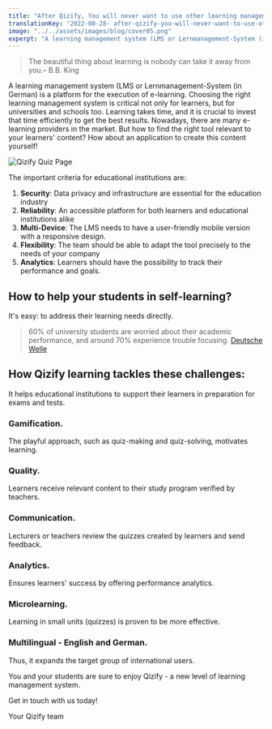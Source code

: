 ```yaml
---
title: "After Qizify, You will never want to use other learning management systems."
translationKey: "2022-08-28- after-qizify-you-will-never-want-to-use-other-learning-management-systems"
image: "../../assets/images/blog/cover05.png"
experpt: "A learning management system (LMS or Lernmanagement-System (in German) is a platform for the execution of e-learning. Choosing the right learning management system is critical not only for learners, but for universities and schools too."
---
```


> The beautiful thing about learning is nobody can take it away from you.– B.B. King

A learning management system (LMS or Lernmanagement-System (in German) is a platform for the execution of e-learning. Choosing the right learning management system is critical not only for learners, but for universities and schools too. Learning takes time, and it is crucial to invest that time efficiently to get the best results. Nowadays, there are many e-learning providers in the market. But how to find the right tool relevant to your learners' content? How about an application to create this content yourself!

![Qizify Quiz Page](/assets/images/screen1.png "Qizify Quiz Page")

The important criteria for educational institutions are:

1. **Security**: Data privacy and infrastructure are essential for the education industry
2. **Reliability**: An accessible platform for both learners and educational institutions alike
3. **Multi-Device**: The LMS needs to have a user-friendly mobile version with a responsive design.
4. **Flexibility**: The team should be able to adapt the tool precisely to the needs of your company
5. **Analytics**: Learners should have the possibility to track their performance and goals.

## How to help your students in self-learning?

It's easy: to address their learning needs directly.

> 60% of university students are worried about their academic performance, and around 70% experience trouble focusing. [Deutsche Welle](https://www.dw.com/en/university-students-in-the-pandemic-they-forgot-about-us/a-58323230)

## How Qizify learning tackles these challenges:

It helps educational institutions to support their learners in preparation for exams and tests.

### Gamification.
The playful approach, such as quiz-making and quiz-solving, motivates learning.
### Quality.
Learners receive relevant content to their study program verified by teachers.
### Communication.
Lecturers or teachers review the quizzes created by learners and send feedback.
### Analytics.
Ensures learners' success by offering performance analytics.
### Microlearning.
Learning in small units (quizzes) is proven to be more effective.
### Multilingual - English and German.
Thus, it expands the target group of international users.

You and your students are sure to enjoy Qizify - a new level of learning management system.

Get in touch with us today!

Your Qizify team